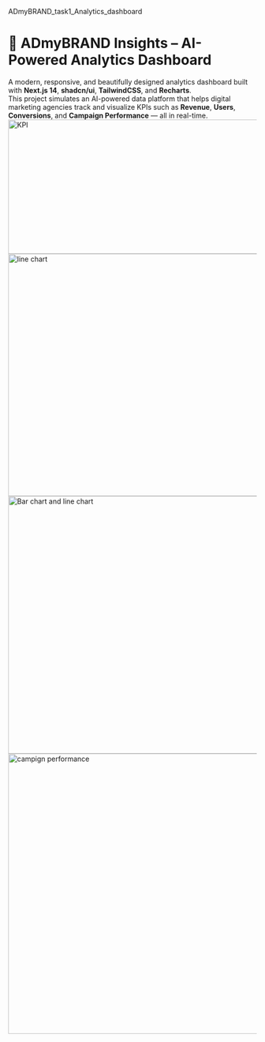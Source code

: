 ADmyBRAND_task1_Analytics_dashboard
# 🧠 ADmyBRAND Insights – AI-Powered Analytics Dashboard

A modern, responsive, and beautifully designed analytics dashboard built with **Next.js 14**, **shadcn/ui**, **TailwindCSS**, and **Recharts**.  
This project simulates an AI-powered data platform that helps digital marketing agencies track and visualize KPIs such as **Revenue**, **Users**, **Conversions**, and **Campaign Performance** — all in real-time.
<img width="1322" height="272" alt="KPI" src="https://github.com/user-attachments/assets/7e27693c-bcbb-4b13-a3bb-be6bb4b18b2a" />
<img width="1299" height="491" alt="line chart" src="https://github.com/user-attachments/assets/ea1ca580-f15a-452b-b7cd-9981b1bd51bf" />
<img width="1322" height="522" alt="Bar chart and line chart" src="https://github.com/user-attachments/assets/c3700740-ea77-40ac-95e5-9cf4535cd611" />
<img width="1312" height="568" alt="campign performance" src="https://github.com/user-attachments/assets/8ffcb753-d663-4779-8503-09e04d60cf2e" />

